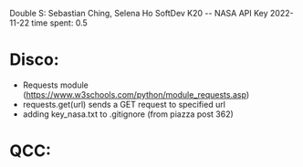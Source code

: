 Double S: Sebastian Ching, Selena Ho
SoftDev
K20 -- NASA API Key
2022-11-22
time spent: 0.5

# Disco:
- Requests module (https://www.w3schools.com/python/module_requests.asp)
- requests.get(url) sends a GET request to specified url
- adding key_nasa.txt to .gitignore (from piazza post 362)

# QCC: